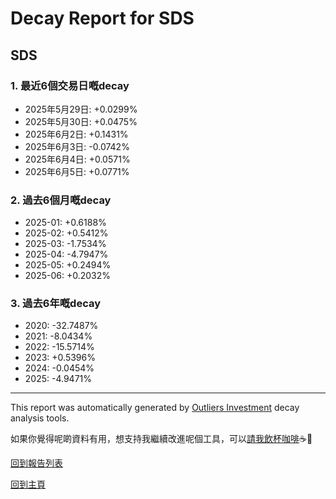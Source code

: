 # Decay Report for SDS

## SDS

### 1. 最近6個交易日嘅decay

- 2025年5月29日: +0.0299%
- 2025年5月30日: +0.0475%
- 2025年6月2日: +0.1431%
- 2025年6月3日: -0.0742%
- 2025年6月4日: +0.0571%
- 2025年6月5日: +0.0771%

### 2. 過去6個月嘅decay

- 2025-01: +0.6188%
- 2025-02: +0.5412%
- 2025-03: -1.7534%
- 2025-04: -4.7947%
- 2025-05: +0.2494%
- 2025-06: +0.2032%

### 3. 過去6年嘅decay

- 2020: -32.7487%
- 2021: -8.0434%
- 2022: -15.5714%
- 2023: +0.5396%
- 2024: -0.0454%
- 2025: -4.9471%

------------------------------
This report was automatically generated by [Outliers Investment](https://outliersecon.github.io/Outliers-Investment/) decay analysis tools.

如果你覺得呢啲資料有用，想支持我繼續改進呢個工具，可以[請我飲杯咖啡](https://buymeacoffee.com/outliersecon)☕🙏

[回到報告列表](https://outliersecon.github.io/Outliers-Investment/reports/reports_public)

[回到主頁](https://outliersecon.github.io/Outliers-Investment/)